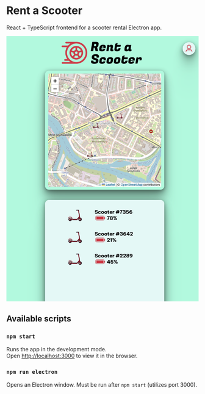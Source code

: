 # Rent a Scooter

React + TypeScript frontend for a scooter rental Electron app. 

![User view example](./images/user-view.png)

## Available scripts

### `npm start`

Runs the app in the development mode.\
Open [http://localhost:3000](http://localhost:3000) to view it in the browser.

### `npm run electron`

Opens an Electron window. Must be run after `npm start` (utilizes port 3000).